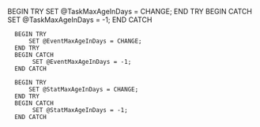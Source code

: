   BEGIN TRY
          SET @TaskMaxAgeInDays = CHANGE;
      END TRY
      BEGIN CATCH
           SET @TaskMaxAgeInDays = -1;
      END CATCH
      
      BEGIN TRY
          SET @EventMaxAgeInDays = CHANGE;
      END TRY
      BEGIN CATCH
           SET @EventMaxAgeInDays = -1;
      END CATCH
      
      BEGIN TRY
          SET @StatMaxAgeInDays = CHANGE;
      END TRY
      BEGIN CATCH
           SET @StatMaxAgeInDays = -1;
      END CATCH

